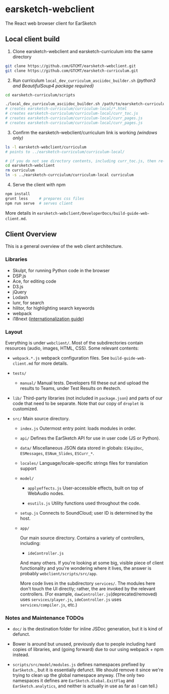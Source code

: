 # earsketch-webclient

The React web browser client for EarSketch


## Local client build

1. Clone earsketch-webclient and earsketch-curriculum into the same directory

```bash
git clone https://github.com/GTCMT/earsketch-webclient.git
git clone https://github.com/GTCMT/earsketch-curriculum.git
```

2. Run curriculum `local_dev_curriculum_asciidoc_builder.sh` _(python3 and BeautifulSoup4 package required)_

```bash
cd earsketch-curriculum/scripts

./local_dev_curriculum_asciidoc_builder.sh /path/to/earsketch-curriculum
# creates earsketch-curriculum/curriculum-local/*.html
# creates earsketch-curriculum/curriculum-local/curr_toc.js
# creates earsketch-curriculum/curriculum-local/curr_pages.js
# creates earsketch-curriculum/curriculum-local/curr_pages.js
```

3. Confirm the earsketch-webclient/curriculum link is working _(windows only)_

```bash
ls -l earsketch-webclient/curriculum
# points to ../earsketch-curriculum/curriculum-local/

# if you do not see directory contents, including curr_toc.js, then re-create it
cd earsketch-webclient
rm curriculum
ln -s ../earsketch-currciulum/curriculum-local curriculum
```

4. Serve the client with npm

```bash
npm install
grunt less     # prepares css files
npm run serve  # serves client
```

More details in `earsketch-webclient/DeveloperDocs/build-guide-web-client.md`.


## Client Overview

This is a general overview of the web client architecture.

### Libraries

- Skulpt, for running Python code in the browser
- DSP.js
- Ace, for editing code
- D3.js
- jQuery
- Lodash
- lunr, for search
- hilitor, for highlighting search keywords
- webpack
- i18next ([internationalization guide](DeveloperDocs/i18n.md))

### Layout

Everything is under `webclient/`. Most of the subdirectories contain resources (audio, images, HTML, CSS). Some relevant contents:

- `webpack.*.js`
  webpack configuration files. See `build-guide-web-client.md` for more details.

- `tests/`
  - `manual/`
    Manual tests. Developers fill these out and upload the results to Teams, under Test Results on #estech.

- `lib/`
  Third-party libraries (not included in `package.json`) and parts of our code that need to be separate. Note that our copy of `droplet` is customized.

- `src/`
  Main source directory.
  - `index.js`
    Outermost entry point: loads modules in order.

  - `api/`
    Defines the EarSketch API for use in user code (JS or Python).

  - `data/`
    Miscellaneous JSON data stored in globals: `ESApiDoc`, `ESMessages`, `ESNum_Slides`, `ESCurr_*`.

  - `locales/`
    Language/locale-specific strings files for translation support

  - `model/`
    - `applyeffects.js`
      User-accessible effects, built on top of WebAudio nodes.

    - `esutils.js`
      Utility functions used throughout the code.

  - `setup.js`
    Connects to SoundCloud; user ID is determined by the host.

  - `app/`

    Our main source directory.
    Contains a variety of controllers, including:
    - `ideController.js`

    And many others. If you're looking at some big, visible piece of client functionality and you're wondering where it lives, the answer is probably `webclient/scripts/src/app`.

    More code lives in the subdirectory `services/`. The modules here don't touch the UI directly; rather, the are invoked by the relevant controllers. (For example, `dawController.js`(deprecated/removed) uses `services/player.js`, `ideController.js` uses `services/compiler.js`, etc.)

### Notes and Maintenance TODOs

- `doc/` is the destination folder for inline JSDoc generation, but it is kind of defunct.

- Bower is around but unused, previously due to people including hard copies of libraries, and (going forward) due to our using webpack + npm instead.

- `scripts/src/model/modules.js` defines namespaces prefixed by `EarSketch.`, but it is essentially defunct. We should remove it since we're trying to clean up the global namespace anyway.
(The only two namespaces it defines are `EarSketch.Global.ExitFlag` and `EarSketch.analytics`, and neither is actually in use as far as I can tell.)
